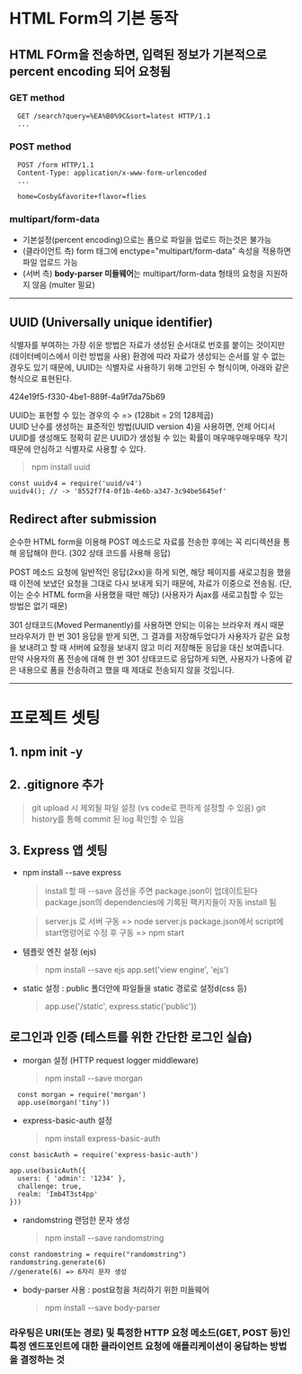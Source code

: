 # HTML Form의 기본 동작

## HTML FOrm을 전송하면, 입력된 정보가 기본적으로 percent encoding 되어 요청됨 
### GET method 
```
  GET /search?query=%EA%B0%9C&sort=latest HTTP/1.1 
  ... 
```
### POST method 
```
  POST /form HTTP/1.1
  Content-Type: application/x-www-form-urlencoded
  ...

  home=Cosby&favorite+flavor=flies 
``` 
### multipart/form-data 
- 기본설정(percent encoding)으로는 폼으로 파일을 업로드 하는것은 불가능 
- (클라이언트 측) form 태그에 enctype="multipart/form-data" 속성을 적용하면 파일 업로드 가능 
- (서버 측) **body-parser 미들웨어**는 multipart/form-data 형태의 요청을 지원하지 않음 (multer 필요)  

***

## UUID (Universally unique identifier) 
식별자를 부여하는 가장 쉬운 방법은 자료가 생성된 순서대로 번호를 붙이는 것이지만 (데이터베이스에서 이런 방법을 사용) 환경에 따라 자료가 생성되는 순서를 알 수 없는 경우도 있기 때문에, UUID는 식별자로 사용하기 위해 고안된 수 형식이며, 아래와 같은 형식으로 표현된다.

424e19f5-f330-4be1-889f-4a9f7da75b69

UUID는 표현할 수 있는 경우의 수 => (128bit = 2의 128제곱)  
UUID 난수를 생성하는 표준적인 방법(UUID version 4)을 사용하면, 언제 어디서 UUID를 생성해도 정확히 같은 UUID가 생성될 수 있는 확률이 매우매우매우매우 작기 때문에 안심하고 식별자로 사용할 수 있다. 
> npm install uuid
```
const uuidv4 = require('uuid/v4')  
uuidv4(); // -> '8552f7f4-0f1b-4e6b-a347-3c94be5645ef' 
```


## Redirect after submission 
순수한 HTML form을 이용해 POST 메소드로 자료를 전송한 후에는 꼭 리디렉션을 통해 응답해야 한다. (302 상태 코드를 사용해 응답)

POST 메소드 요청에 일반적인 응답(2xx)을 하게 되면, 해당 페이지를 새로고침을 했을 때 이전에 보냈던 요청을 그대로 다시 보내게 되기 때문에, 자료가 이중으로 전송됨. 
(단, 이는 순수 HTML form을 사용했을 때만 해당)
(사용자가 Ajax를 새로고침할 수 있는 방법은 없기 때문)

301 상태코드(Moved Permanently)를 사용하면 안되는 이유는 브라우저 캐시 때문 
브라우저가 한 번 301 응답을 받게 되면, 그 결과를 저장해두었다가 사용자가 같은 요청을 보내려고 할 때 서버에 요청을 보내지 않고 미리 저장해둔 응답을 대신 보여줍니다. 만약 사용자의 폼 전송에 대해 한 번 301 상태코드로 응답하게 되면, 사용자가 나중에 같은 내용으로 폼을 전송하려고 했을 때 제대로 전송되지 않을 것입니다. 

***

# 프로젝트 셋팅
## 1. npm init -y
## 2. .gitignore 추가
  > git upload 시 제외될 파일 설정  (vs code로 편하게 설정할 수 있음)
  > git history를 통해 commit 된 log 확인할 수 있음

## 3. Express 앱 셋팅 
  * npm install --save express  
    > install 할 때 --save 옵션을 주면 package.json이 업데이트된다  
    > package.json의 dependencies에 기록된 팩키지들이 자동 install 됨  

    > server.js 로 서버 구동 => node server.js
    > package.json에서 script에 start명령어로 수정 후 구동 => npm start
  
  * 템플릿 엔진 설정 (ejs) 
    > npm install --save ejs 
    > app.set('view engine', 'ejs') 

  * static 설정 : public 폴더안에 파일들을 static 경로로 설정d(css 등) 
    > app.use('/static', express.static('public'))

## 로그인과 인증 (테스트를 위한 간단한 로그인 실습)
  * morgan 설정  (HTTP request logger middleware)
    > npm install --save morgan
  ```
    const morgan = require('morgan')  
    app.use(morgan('tiny'))  
  ```

  * express-basic-auth 설정  
    > npm install express-basic-auth  
  ```
  const basicAuth = require('express-basic-auth')

  app.use(basicAuth({
    users: { 'admin': '1234' },
    challenge: true,
    realm: 'Imb4T3st4pp'
  }))
  ```

  * randomstring 랜덤한 문자 생성
    > npm install --save randomstring
  ```
  const randomstring = require("randomstring")
  randomstring.generate(6) 
  //generate(6) => 6자리 문자 생성 
  ```  

  * body-parser 사용 : post요청을 처리하기 위한 미들웨어 
    > npm install --save body-parser

### 라우팅은 URI(또는 경로) 및 특정한 HTTP 요청 메소드(GET, POST 등)인 특정 엔드포인트에 대한 클라이언트 요청에 애플리케이션이 응답하는 방법을 결정하는 것
  
  


